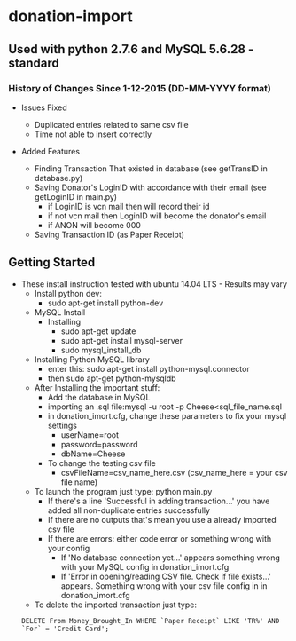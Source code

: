 # donation-import

## Used with python 2.7.6 and MySQL 5.6.28 - standard

### History of Changes Since 1-12-2015 (DD-MM-YYYY format)
- Issues Fixed
  - Duplicated entries related to same csv file
  - Time not able to insert correctly

- Added Features
  - Finding Transaction That existed in database (see getTransID in database.py)
  - Saving Donator's LoginID with accordance with their email (see getLoginID in main.py)
    - if LoginID is vcn mail then will record their id
    - if not vcn mail then LoginID will become the donator's email
    - if ANON will become 000
  - Saving Transaction ID (as Paper Receipt)
## Getting Started
- These install instruction tested with ubuntu 14.04 LTS - Results may vary
  - Install python dev:
    - sudo apt-get install python-dev
  - MySQL Install
    - Installing
      - sudo apt-get update
      - sudo apt-get install mysql-server
      - sudo mysql_install_db
  - Installing Python MySQL library
      - enter this: sudo apt-get install python-mysql.connector
      - then sudo apt-get python-mysqldb
  - After Installing the important stuff:
    - Add the database in MySQL
    - importing an .sql file:mysql -u root -p Cheese<sql_file_name.sql
    - in donation_imort.cfg, change these parameters to fix your mysql settings
      - userName=root
      - password=password
      - dbName=Cheese
    - To change the testing csv file
      - csvFileName=csv_name_here.csv (csv_name_here = your csv file name)
  - To launch the program just type: python main.py
    - If there's a line 'Successful in adding transaction...' you have added all non-duplicate entries successfully
    - If there are no outputs that's mean you use a already imported csv file
    - If there are errors: either code error or something wrong with your config
      - If 'No database connection yet...' appears something wrong with your MySQL config in donation_imort.cfg
      - If 'Error in opening/reading CSV file. Check if file exists...' appears. Something wrong with your csv file config in  in donation_imort.cfg
  - To delete the imported transaction just type:
  ```
  DELETE From Money_Brought_In WHERE `Paper Receipt` LIKE 'TR%' AND `For` = 'Credit Card';
  ```
